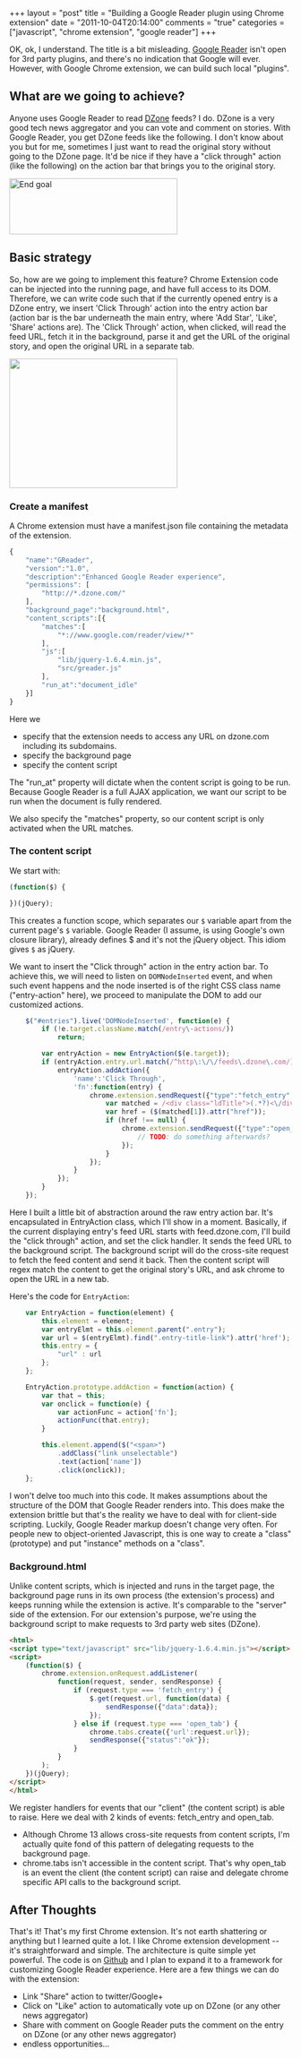 +++
layout = "post"
title = "Building a Google Reader plugin using Chrome extension"
date = "2011-10-04T20:14:00"
comments = "true"
categories = ["javascript", "chrome extension", "google reader"]
+++

OK, ok, I understand. The title is a bit misleading. [Google Reader](http://reader.google.com) isn't open for 3rd party plugins, and there's no indication that Google will ever. However, with Google Chrome extension, we can build such local "plugins".

## What are we going to achieve?

Anyone uses Google Reader to read [DZone](http://www.dzone.com) feeds? I do. DZone is a very good tech news aggregator and you can vote and comment on stories. With Google Reader, you get DZone feeds like the following. I don't know about you but for me, sometimes I just want to read the original story without going to the DZone page. It'd be nice if they have a "click through" action (like the following) on the action bar that brings you to the original story.

<a href="http://reminiscential.files.wordpress.com/2011/10/screenshot-google-reader-539-chromium.png"><img src="http://reminiscential.files.wordpress.com/2011/10/screenshot-google-reader-539-chromium.png?w=300" alt="End goal" title="Screenshot-Google Reader (539) - Chromium" width="300" height="100" class="aligncenter size-medium wp-image-262" /></a>

## Basic strategy

So, how are we going to implement this feature? Chrome Extension code can be injected into the running page, and have full access to its DOM. Therefore, we can write code such that if the currently opened entry is a DZone entry, we insert 'Click Through' action into the entry action bar (action bar is the bar underneath the main entry, where 'Add Star', 'Like', 'Share' actions are). The 'Click Through' action, when clicked, will read the feed URL, fetch it in the background, parse it and get the URL of the original story, and open the original URL in a separate tab.

<a href="http://reminiscential.files.wordpress.com/2011/10/untitled-1.png"><img class="aligncenter size-medium wp-image-261" title="strategy" src="http://reminiscential.files.wordpress.com/2011/10/untitled-1.png?w=300" alt="" width="300" height="231" /></a>

### Create a manifest

A Chrome extension must have a manifest.json file containing the metadata of the extension.

```javascript
{
    "name":"GReader",
    "version":"1.0",
    "description":"Enhanced Google Reader experience",
    "permissions": [
        "http://*.dzone.com/"
    ],
    "background_page":"background.html",
    "content_scripts":[{
        "matches":[
            "*://www.google.com/reader/view/*"
        ],
        "js":[
            "lib/jquery-1.6.4.min.js",
            "src/greader.js"
        ],
        "run_at":"document_idle"
    }]
}
```

Here we

* specify that the extension needs to access any URL on dzone.com including its subdomains.
* specify the background page
* specify the content script

The "run_at" property will dictate when the content script is going to be run. Because Google Reader is a full AJAX application, we want our script to be run when the document is fully rendered.

We also specify the "matches" property, so our content script is only activated when the URL matches.

### The content script
We start with:
```javascript
(function($) {

})(jQuery);
```

This creates a function scope, which separates our `$` variable apart from the current page's `$` variable. Google Reader (I assume, is using Google's own closure library), already defines $ and it's not the jQuery object. This idiom gives `$` as jQuery.

We want to insert the "Click through" action in the entry action bar. To achieve this, we will need to listen on `DOMNodeInserted` event, and when such event happens and the node inserted is of the right CSS class name ("entry-action" here), we proceed to manipulate the DOM to add our customized actions.

```javascript
    $("#entries").live('DOMNodeInserted', function(e) {
        if (!e.target.className.match(/entry\-actions/))
            return;

        var entryAction = new EntryAction($(e.target));
        if (entryAction.entry.url.match(/^http\:\/\/feeds\.dzone\.com/)) {
            entryAction.addAction({
                'name':'Click Through',
                'fn':function(entry) {
                    chrome.extension.sendRequest({"type":"fetch_entry", "url":entry.url}, function(response) {
                        var matched = /<div class="ldTitle">(.*?)<\/div>/.exec(response.data);
                        var href = ($(matched[1]).attr("href"));
                        if (href !== null) {
                            chrome.extension.sendRequest({"type":"open_tab", "url":href}, function(response) {
                                // TODO: do something afterwards?
                            });
                        }
                    });
                }
            });
        }
    });
```

Here I built a little bit of abstraction around the raw entry action bar. It's encapsulated in EntryAction class, which I'll show in a moment. Basically, if the current displaying entry's feed URL starts with feed.dzone.com, I'll build the "click through" action, and set the click handler. It sends the feed URL to the background script. The background script will do the cross-site request to fetch the feed content and send it back. Then the content script will regex match the content to get the original story's URL, and ask chrome to open the URL in a new tab.

Here's the code for `EntryAction`:
```javascript
    var EntryAction = function(element) {
        this.element = element;
        var entryElmt = this.element.parent(".entry");
        var url = $(entryElmt).find(".entry-title-link").attr('href');
        this.entry = {
            "url" : url
        };
    };

    EntryAction.prototype.addAction = function(action) {
        var that = this;
        var onclick = function(e) {
            var actionFunc = action['fn'];
            actionFunc(that.entry);
        }

        this.element.append($("<span>")
            .addClass("link unselectable")
            .text(action['name'])
            .click(onclick));
    };
```

I won't delve too much into this code. It makes assumptions about the structure of the DOM that Google Reader renders into. This does make the extension brittle but that's the reality we have to deal with for client-side scripting. Luckily, Google Reader markup doesn't change very often. For people new to object-oriented Javascript, this is one way to create a "class" (prototype) and put "instance" methods on a "class".

### Background.html
Unlike content scripts, which is injected and runs in the target page, the background page runs in its own process (the extension's process) and keeps running while the extension is active. It's comparable to the "server" side of the extension. For our extension's purpose, we're using the background script to make requests to 3rd party web sites (DZone).

```html
<html>
<script type="text/javascript" src="lib/jquery-1.6.4.min.js"></script>
<script>
    (function($) {
        chrome.extension.onRequest.addListener(
            function(request, sender, sendResponse) {
                if (request.type === 'fetch_entry') {
                    $.get(request.url, function(data) {
                        sendResponse({"data":data});
                    });
                } else if (request.type === 'open_tab') {
                    chrome.tabs.create({'url':request.url});
                    sendResponse({"status":"ok"});
                }
            }
        );
    })(jQuery);
</script>
</html>
```

We register handlers for events that our "client" (the content script) is able to raise. Here we deal with 2 kinds of events: fetch_entry and open_tab.

* Although Chrome 13 allows cross-site requests from content scripts, I'm actually quite fond of this pattern of delegating requests to the background page.
* chrome.tabs isn't accessible in the content script. That's why open_tab is an event the client (the content script) can raise and delegate chrome specific API calls to the background script.

## After Thoughts
That's it! That's my first Chrome extension. It's not earth shattering or anything but I learned quite a lot. I like Chrome extension development -- it's straightforward and simple. The architecture is quite simple yet powerful. The code is on [Github](https://github.com/kevinjqiu/greader) and I plan to expand it to a framework for customizing Google Reader experience. Here are a few things we can do with the extension:

* Link "Share" action to twitter/Google+
* Click on "Like" action to automatically vote up on DZone (or any other news aggregator)
* Share with comment on Google Reader puts the comment on the entry on DZone (or any other news aggregator)
* endless opportunities...
